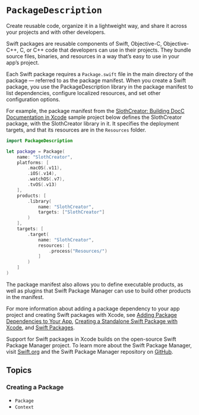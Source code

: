 # ``PackageDescription``

Create reusable code, organize it in a lightweight way, and share it across your projects and with other developers.

Swift packages are reusable components of Swift, Objective-C, Objective-C++, C, or C++ code that developers can use in their projects. They bundle source files, binaries, and resources in a way that’s easy to use in your app’s project. 

Each Swift package requires a `Package.swift` file in the main directory of the package — referred to as the package manifest. When you create a Swift package, you use the PackageDescription library in the package manifest to list dependencies, configure localized resources, and set other configuration options.

For example, the package manifest from the [SlothCreator: Building DocC Documentation in Xcode](https://developer.apple.com/documentation/xcode/slothcreator_building_docc_documentation_in_xcode) sample project below defines the SlothCreator package, with the SlothCreator library in it. It specifies the deployment targets, and that its resources are in the `Resources` folder.

```swift
import PackageDescription

let package = Package(
    name: "SlothCreator",
    platforms: [
        .macOS(.v11),
        .iOS(.v14),
        .watchOS(.v7),
        .tvOS(.v13)
    ],
    products: [
        .library(
            name: "SlothCreator",
            targets: ["SlothCreator"]
        )
    ],
    targets: [
        .target(
            name: "SlothCreator",
            resources: [
                .process("Resources/")
            ]
        )
    ]
)
```

The package manifest also allows you to define executable products, as well as plugins that Swift Package Manager can use to build other products in the manifest.

For more information about adding a package dependency to your app project and creating Swift packages with Xcode, see [Adding Package Dependencies to Your App](https://developer.apple.com/documentation/xcode/adding_package_dependencies_to_your_app), [Creating a Standalone Swift Package with Xcode](https://developer.apple.com/documentation/xcode/creating_a_standalone_swift_package_with_xcode/), and [Swift Packages](https://developer.apple.com/documentation/xcode/swift_packages).

Support for Swift packages in Xcode builds on the open-source Swift Package Manager project. To learn more about the Swift Package Manager, visit [Swift.org](https://www.swift.org/package-manager/) and the Swift Package Manager repository on [GitHub](https://github.com/apple/swift-package-manager).

## Topics

### Creating a Package

- ``Package``
- ``Context``
